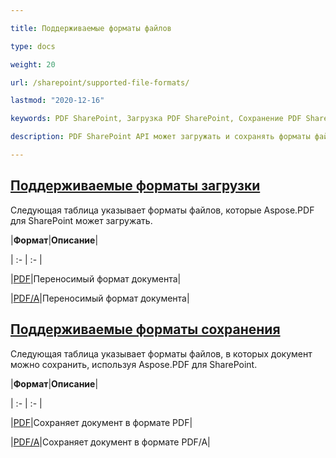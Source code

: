 ```yaml
---

title: Поддерживаемые форматы файлов

type: docs

weight: 20

url: /sharepoint/supported-file-formats/

lastmod: "2020-12-16"

keywords: PDF SharePoint, Загрузка PDF SharePoint, Сохранение PDF SharePoint

description: PDF SharePoint API может загружать и сохранять форматы файлов, включая PDF и PDF/A.

---
```


## <ins>**Поддерживаемые форматы загрузки**

Следующая таблица указывает форматы файлов, которые Aspose.PDF для SharePoint может загружать.



|**Формат**|**Описание**|

| :- | :- |

|[PDF](https://docs.fileformat.com/pdf/)|Переносимый формат документа|

|[PDF/A](https://docs.fileformat.com/pdf/a/)|Переносимый формат документа|

## <ins>**Поддерживаемые форматы сохранения**

Следующая таблица указывает форматы файлов, в которых документ можно сохранить, используя Aspose.PDF для SharePoint. 



|**Формат**|**Описание**|

| :- | :- |

|[PDF](https://docs.fileformat.com/pdf/)|Сохраняет документ в формате PDF|

|[PDF/A](https://docs.fileformat.com/pdf/a/)|Сохраняет документ в формате PDF/A|
